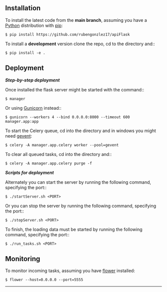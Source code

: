 Installation
------------
To install the latest code from the **main branch**, assuming you have a [Python](http://www.python.org/) distribution with [pip](https://pip.pypa.io/en/stable/installing/):

    $ pip install https://github.com/rubengonzlez17/apiFlask

To install a **development** version clone the repo, cd to the directory and::

    $ pip install -e .
Deployment
----------
***Step-by-step deployment***

Once installed the flask server might be started with the command::

    $ manager
    
Or using [Gunicorn](https://github.com/benoitc/gunicorn) instead::

    $ gunicorn --workers 4 --bind 0.0.0.0:8000 --timeout 600 manager.app:app
    
To start the Celery queue, cd into the directory and in windows you might need [gevent](https://pypi.org/project/gevent/):

    $ celery -A manager.app.celery worker --pool=gevent

To clear all queued tasks, cd into the directory and::

    $ celery -A manager.app.celery purge -f
    

***Scripts for deployment***

Alternately you can start the server by running the following command, specifying the port::
    
    $ ./startServer.sh <PORT>
    

Or you can stop the server by running the following command, specifying the port::

    $ ./stopServer.sh <PORT>

To finish, the loading data must be started by running the following command, specifying the port:: 

    $ ./run_tasks.sh <PORT>
Monitoring
----------
To monitor incoming tasks, assuming you have [flower](https://pypi.org/project/flower/) installed:

    $ flower --host=0.0.0.0 --port=5555

---